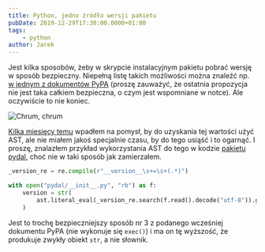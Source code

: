 ```yaml
---
title: Python, jedno źródło wersji pakietu
pubDate: 2019-12-29T17:30:00.0000+01:00
tags:
    - python
author: Jarek
---
```


Jest kilka sposobów, żeby w skrypcie instalacyjnym pakietu pobrać wersję w sposób bezpieczny. Niepełną listę takich możliwości można znaleźć np. [w jednym z dokumentów PyPA](https://packaging.python.org/guides/single-sourcing-package-version/) (proszę zauważyć, że ostatnia propozycja nie jest taka całkiem bezpieczna, o czym jest wspomniane w notce). Ale oczywiście to nie koniec.

![Chrum, chrum](https://i.imgur.com/6scMUqQh.jpg)

[Kilka miesięcy temu](https://devlog.zgodowie.org/2019/4/6/neat-idea) wpadłem na pomysł, by do uzyskania tej wartości użyć AST, ale nie miałem jakoś specjalnie czasu, by do tego usiąść i to ogarnąć. I proszę, znalazłem przykład wykorzystania AST do tego w kodzie [pakietu pydal](https://github.com/web2py/pydal), choć nie w taki sposób jak zamierzałem.

```python
_version_re = re.compile(r"__version__\s+=\s+(.*)")

with open("pydal/__init__.py", "rb") as f:
    version = str(
        ast.literal_eval(_version_re.search(f.read().decode("utf-8")).group(1))
    )
```

Jest to trochę bezpieczniejszy sposób nr 3 z podanego wcześniej dokumentu PyPA (nie wykonuje się `exec()`) i ma on tę wyższość, że produkuje zwykły obiekt `str`, a nie słownik.
